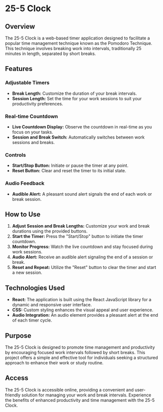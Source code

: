 # 25-5 Clock

## Overview

The 25-5 Clock is a web-based timer application designed to facilitate a popular time management technique known as the Pomodoro Technique. This technique involves breaking work into intervals, traditionally 25 minutes in length, separated by short breaks.

## Features

### Adjustable Timers

- **Break Length:** Customize the duration of your break intervals.
- **Session Length:** Set the time for your work sessions to suit your productivity preferences.

### Real-time Countdown

- **Live Countdown Display:** Observe the countdown in real-time as you focus on your tasks.
- **Session and Break Switch:** Automatically switches between work sessions and breaks.

### Controls

- **Start/Stop Button:** Initiate or pause the timer at any point.
- **Reset Button:** Clear and reset the timer to its initial state.

### Audio Feedback

- **Audible Alert:** A pleasant sound alert signals the end of each work or break session.

## How to Use

1. **Adjust Session and Break Lengths:** Customize your work and break durations using the provided buttons.
2. **Start the Timer:** Press the "Start/Stop" button to initiate the timer countdown.
3. **Monitor Progress:** Watch the live countdown and stay focused during work sessions.
4. **Audio Alert:** Receive an audible alert signaling the end of a session or break.
5. **Reset and Repeat:** Utilize the "Reset" button to clear the timer and start a new session.

## Technologies Used

- **React:** The application is built using the React JavaScript library for a dynamic and responsive user interface.
- **CSS:** Custom styling enhances the visual appeal and user experience.
- **Audio Integration:** An audio element provides a pleasant alert at the end of each timer cycle.

## Purpose

The 25-5 Clock is designed to promote time management and productivity by encouraging focused work intervals followed by short breaks. This project offers a simple and effective tool for individuals seeking a structured approach to enhance their work or study routine.

## Access

The 25-5 Clock is accessible online, providing a convenient and user-friendly solution for managing your work and break intervals. Experience the benefits of enhanced productivity and time management with the 25-5 Clock.
